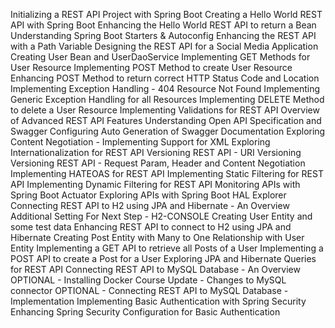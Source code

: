 Initializing a REST API Project with Spring Boot
Creating a Hello World REST API with Spring Boot
Enhancing the Hello World REST API to return a Bean
Understanding Spring Boot Starters & Autoconfig
Enhancing the REST API with a Path Variable
Designing the REST API for a Social Media Application
Creating User Bean and UserDaoService
Implementing GET Methods for User Resource
Implementing POST Method to create User Resource
Enhancing POST Method to return correct HTTP Status Code and Location
Implementing Exception Handling - 404 Resource Not Found
Implementing Generic Exception Handling for all Resources
Implementing DELETE Method to delete a User Resource
Implementing Validations for REST API
Overview of Advanced REST API Features
Understanding Open API Specification and Swagger
Configuring Auto Generation of Swagger Documentation
Exploring Content Negotiation - Implementing Support for XML
Exploring Internationalization for REST API
Versioning REST API - URI Versioning
Versioning REST API - Request Param, Header and Content Negotiation
Implementing HATEOAS for REST API
Implementing Static Filtering for REST API
Implementing Dynamic Filtering for REST API
Monitoring APIs with Spring Boot Actuator
Exploring APIs with Spring Boot HAL Explorer
Connecting REST API to H2 using JPA and Hibernate - An Overview
Additional Setting For Next Step - H2-CONSOLE
Creating User Entity and some test data
Enhancing REST API to connect to H2 using JPA and Hibernate
Creating Post Entity with Many to One Relationship with User Entity
Implementing a GET API to retrieve all Posts of a User
Implementing a POST API to create a Post for a User
Exploring JPA and Hibernate Queries for REST API
Connecting REST API to MySQL Database - An Overview
OPTIONAL - Installing Docker
Course Update - Changes to MySQL connector
OPTIONAL - Connecting REST API to MySQL Database - Implementation
Implementing Basic Authentication with Spring Security
Enhancing Spring Security Configuration for Basic Authentication
